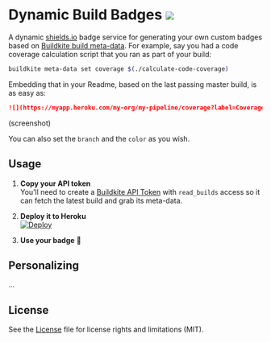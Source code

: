 # Dynamic Build Badges ![](https://img.shields.io/badge/Woot-100%-green.svg?style=flat-square)

A dynamic [shields.io](http://shields.io) badge service for generating your own custom badges based on [Buildkite build meta-data](https://buildkite.com/docs/guides/build-meta-data). For example, say you had a code coverage calculation script that you ran as part of your build:

```bash
buildkite meta-data set coverage $(./calculate-code-coverage)
```

Embedding that in your Readme, based on the last passing master build, is as easy as:

```markdown
![](https://myapp.heroku.com/my-org/my-pipeline/coverage?label=Coverage)
```

(screenshot)

You can also set the `branch` and the `color` as you wish.

## Usage

1. **Copy your API token**<br>You’ll need to create a [Buildkite API Token]() with `read_builds` access so it can fetch the latest build and grab its meta-data.

1. **Deploy it to Heroku** <br>[![Deploy](https://www.herokucdn.com/deploy/button.svg)](https://heroku.com/deploy)

4. **Use your badge** :tada:

## Personalizing

...

## License

See the [License](License.md) file for license rights and limitations (MIT).
